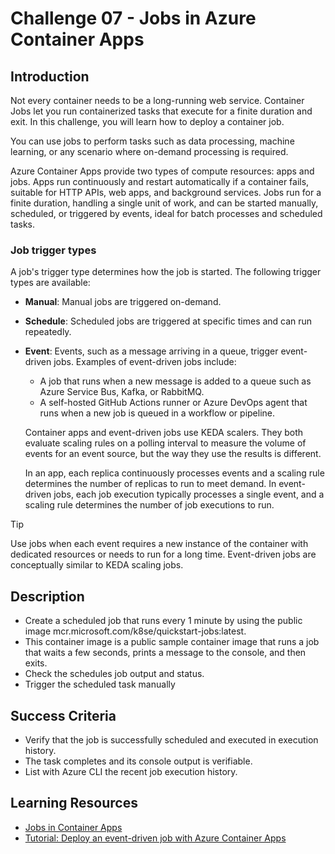 # Challenge 07 - Jobs in Azure Container Apps

## Introduction
Not every container needs to be a long-running web service. Container Jobs let you run containerized tasks that execute for a finite duration and exit. In this challenge, you will learn how to deploy a container job.

You can use jobs to perform tasks such as data processing, machine learning, or any scenario where on-demand processing is required.

Azure Container Apps provide two types of compute resources: apps and jobs. Apps run continuously and restart automatically if a container fails, suitable for HTTP APIs, web apps, and background services. Jobs run for a finite duration, handling a single unit of work, and can be started manually, scheduled, or triggered by events, ideal for batch processes and scheduled tasks.

### Job trigger types
A job's trigger type determines how the job is started. The following trigger types are available:
- **Manual**: Manual jobs are triggered on-demand.
- **Schedule**: Scheduled jobs are triggered at specific times and can run repeatedly.
- **Event**: Events, such as a message arriving in a queue, trigger event-driven jobs. Examples of event-driven jobs include:
    - A job that runs when a new message is added to a queue such as Azure Service Bus, Kafka, or RabbitMQ.
    - A self-hosted GitHub Actions runner or Azure DevOps agent that runs when a new job is queued in a workflow or pipeline.

    Container apps and event-driven jobs use KEDA scalers. They both evaluate scaling rules on a polling interval to measure the volume of events for an event source, but the way they use the results is different.

    In an app, each replica continuously processes events and a scaling rule determines the number of replicas to run to meet demand. In event-driven jobs, each job execution typically processes a single event, and a scaling rule determines the number of job executions to run.

> [!TIP]
> Use jobs when each event requires a new instance of the container with dedicated resources or needs to run for a long time. Event-driven jobs are conceptually similar to KEDA scaling jobs.

## Description
- Create a scheduled job that runs every 1 minute by using the public image mcr.microsoft.com/k8se/quickstart-jobs:latest. 
- This container image is a public sample container image that runs a job that waits a few seconds, prints a message to the console, and then exits.
- Check the schedules job output and status.
- Trigger the scheduled task manually

## Success Criteria
- Verify that the job is successfully scheduled and executed in execution history.
- The task completes and its console output is verifiable.
- List with Azure CLI the recent job execution history.

## Learning Resources
- [Jobs in Container Apps](https://learn.microsoft.com/en-us/azure/container-apps/jobs)
- [Tutorial: Deploy an event-driven job with Azure Container Apps](https://learn.microsoft.com/en-us/azure/container-apps/tutorial-event-driven-jobs)
